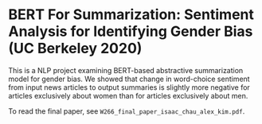 # BERT For Summarization: Sentiment Analysis for Identifying Gender Bias (UC Berkeley 2020)

This is a NLP project examining BERT-based abstractive summarization model for gender bias. We showed that change in word-choice sentiment from input news articles to output summaries is slightly more negative for articles exclusively about women than for articles exclusively about men.

To read the final paper, see `W266_final_paper_isaac_chau_alex_kim.pdf`.
